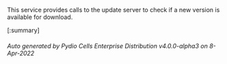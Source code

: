 






This service provides calls to the update server to check if a new version is available for download.

[:summary]

###### Auto generated by Pydio Cells Enterprise Distribution v4.0.0-alpha3 on 8-Apr-2022
